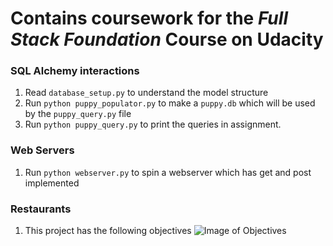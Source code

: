 # Contains coursework for the *Full Stack Foundation* Course on Udacity

### SQL Alchemy interactions

1. Read `database_setup.py` to understand the model structure
2. Run `python puppy_populator.py` to make a `puppy.db` which will be used by the `puppy_query.py` file
3. Run `python puppy_query.py` to print the queries in assignment.

### Web Servers

1. Run `python webserver.py` to spin a webserver which has get and post implemented

### Restaurants

1. This project has the following objectives
![Image of Objectives](/objectives.png)
